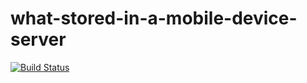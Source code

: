 what-stored-in-a-mobile-device-server
=====================================

[![Build Status](https://drone.io/github.com/TeamWhat/what-stored-in-a-mobile-device-server/status.png)](https://drone.io/github.com/TeamWhat/what-stored-in-a-mobile-device-server/latest)